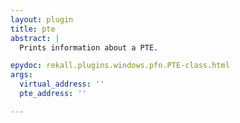 ```yaml
---
layout: plugin
title: pte
abstract: |
  Prints information about a PTE.

epydoc: rekall.plugins.windows.pfn.PTE-class.html
args:
  virtual_address: ''
  pte_address: ''

---
```


